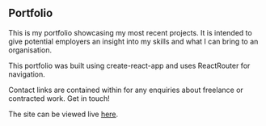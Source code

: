 <h2>Portfolio</h2>

<p> This is my portfolio showcasing my most recent projects. It is intended to give potential employers an insight into my skills and what I can bring to an organisation.<p/>
  
<p>This portfolio was built using create-react-app and uses ReactRouter for navigation.</p>

<p>Contact links are contained within for any enquiries about freelance or contracted work. Get in touch!</p>

<p>The site can be viewed live <a href='https://tomnpython.github.io/Portfolio'>here</a>.
